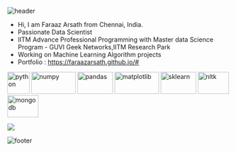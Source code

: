 ![header](https://capsule-render.vercel.app/api?color=timeGradient&height=250&type=waving&text=Good%20day%20,I'm%20Faraaz%20Arsath&fontSize=60&fontColor=060207&fontAlignY=38&desc=Datascience%20Professional&descAlignY=60&descAlign=50)
  
  
  - Hi, I am Faraaz Arsath from Chennai, India. 
  - Passionate Data Scientist
  - IITM Advance Professional Programming with Master data Science Program - GUVI Geek Networks,IITM Research Park
  - Working on Machine Learning Algorithm projects
  - Portfolio : https://faraazarsath.github.io/#
  
  <p align="left"> 
  <img src="https://cdn.jsdelivr.net/gh/devicons/devicon/icons/python/python-original-wordmark.svg" alt="python" width="50" height="50"/>
  <img src="https://cdn.jsdelivr.net/gh/devicons/devicon/icons/numpy/numpy-original-wordmark.svg" alt="numpy" width="100" height="50"/>
  <img src="https://cdn.jsdelivr.net/gh/devicons/devicon/icons/pandas/pandas-original-wordmark.svg" alt="pandas" width="80" height="50"/>
  
  <img src="https://user-images.githubusercontent.com/108978683/199270835-17e06887-7071-4dc8-b7e1-5a40bda8e641.svg" alt="matplotlib" width="100" height="50"/>
  
  <img src="https://user-images.githubusercontent.com/108978683/199273158-387d07eb-c846-4b53-871c-9dbb457e87ab.svg" alt="sklearn" width="80" height="50"/>
    
  <img src="https://user-images.githubusercontent.com/108978683/199274547-4bca3d21-d63d-4670-87c6-2d8826c40002.png" alt="nltk" width="70" height="50"/>
  
  <img src="https://cdn.jsdelivr.net/gh/devicons/devicon/icons/mongodb/mongodb-original-wordmark.svg" alt="mongodb" width="70" height="50" />
          
   
   ![](https://visitor-badge.glitch.me/badge?page_id=FaraazArsath.FaraazArsath)<br />
   
   </p>
  
  ![footer](https://capsule-render.vercel.app/api?section=footer&type=waving)
          


<!--
**FaraazArsath/FaraazArsath** is a ✨ _special_ ✨ repository because its `README.md` (this file) appears on your GitHub profile.

Here are some ideas to get you started:

- 🔭 I’m currently working on ...
- 🌱 I’m currently learning ...
- 👯 I’m looking to collaborate on ...
- 🤔 I’m looking for help with ...
- 💬 Ask me about ...
- 📫 How to reach me: ...
- 😄 Pronouns: ...
- ⚡ Fun fact: ...
-->
